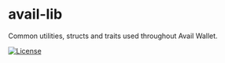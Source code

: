 # avail-lib

Common utilities, structs and traits used throughout Avail Wallet.

[![License](https://img.shields.io/badge/License-Apache_2.0-blue.svg)](https://opensource.org/licenses/Apache-2.0)
